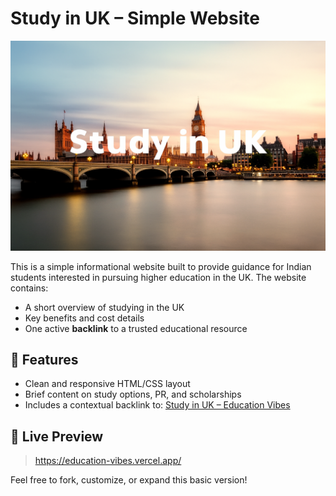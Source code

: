 # Study in UK – Simple Website

![Study in UK](./study-in-uk.png)

This is a simple informational website built to provide guidance for Indian students interested in pursuing higher education in the UK. The website contains:

* A short overview of studying in the UK
* Key benefits and cost details
* One active **backlink** to a trusted educational resource

## 📌 Features

* Clean and responsive HTML/CSS layout
* Brief content on study options, PR, and scholarships
* Includes a contextual backlink to: [Study in UK – Education Vibes](https://educationvibes.in/country/Study-Abroad/UK)

## 🔗 Live Preview

> https://education-vibes.vercel.app/

Feel free to fork, customize, or expand this basic version!
